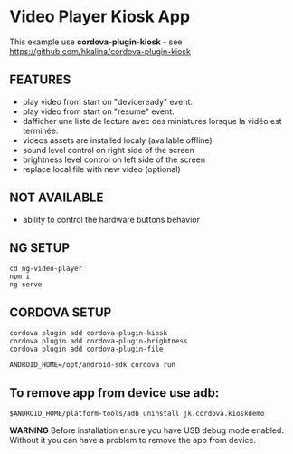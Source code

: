 Video Player Kiosk App 
======================

This example use **cordova-plugin-kiosk** - see https://github.com/hkalina/cordova-plugin-kiosk

FEATURES
--------

* play video from start on "deviceready" event.
* play video from start on "resume" event.
* dafficher une liste de lecture avec des miniatures lorsque la vidéo est terminée.
* videos assets are installed localy (available offline)
* sound level control on right side of the screen
* brightness level control on left side of the screen
* replace local file with new video (optional)

NOT AVAILABLE
-------------
* ability to control the hardware buttons behavior

NG SETUP
------------------------------------
    cd ng-video-player
    npm i
    ng serve

CORDOVA SETUP
------------------------------------

    cordova plugin add cordova-plugin-kiosk
    cordova plugin add cordova-plugin-brightness
    cordova plugin add cordova-plugin-file

    ANDROID_HOME=/opt/android-sdk cordova run


To remove app from device use adb:
----------------------------------

    $ANDROID_HOME/platform-tools/adb uninstall jk.cordova.kioskdemo

**WARNING** Before installation ensure you have USB debug mode enabled. Without it you can have a problem to remove the app from device.

